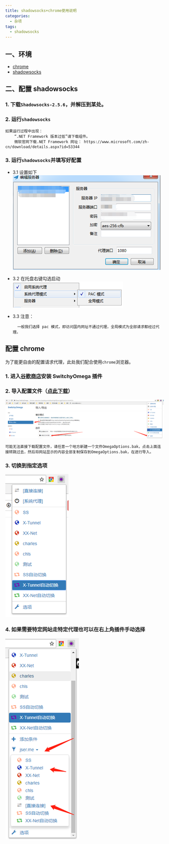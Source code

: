 ```yaml
---
title: shadowsocks+chrome使用说明
categories:
  - 杂项
tags:
  - shadowsocks
---
```


## 一、环境

- [chrome](https://www.google.cn/intl/zh-CN/chrome/)
- [shadowsocks](https://github.com/kigkrazy/kigkrazy.github.io/raw/master/_posts/_posts_file/Shadowsocks-2.5.6.rar)

## 二、配置 shadowsocks

### 1. 下载`Shadowsocks-2.5.6`，并解压到某处。

### 2. 运行`shadowsocks`

    如果运行过程中出现：
        “.NET Framework 版本过低”请下载组件。
        微软官网下载.NET Framework 网址： https://www.microsoft.com/zh-cn/download/details.aspx?id=53344

### 3. 运行`shadowsocks`并填写好配置

- 3.1 设置如下  
  ![设置](_posts_imgs/2018-10-18-ss-Instructions-setting-2.jpg)
- 3.2 在托盘右键勾选启动  
  ![设置](_posts_imgs/2018-10-18-ss-Instructions-setting.png)

- 3.3 注意：

        一般我们选择 pac 模式，即访问国内网址不通过代理，全局模式为全部请求都经过代理。

## 配置 chrome

为了能更自由的配置请求代理，此处我们配合使用`chrome`浏览器。

### 1. 进入[谷歌商店](https://chrome.google.com/webstore/category/extensions)安装 SwitchyOmega 插件

### 2. 导入配置文件（[点此下载](_posts_file/OmegaOptions.bak?raw=true)）

![SwitchyOmega](_posts_imgs/2018-10-18-ss-Instructions-SwitchyOmega-import-2.jpg)

    可能无法直接下载配置文件，请任意一个地方新建一个文件OmegaOptions.bak，点击上面连接转跳过去，然后将网站显示的内容全部复制保存到OmegaOptions.bak，在进行导入。

### 3. 切换到指定选项

![SwitchyOmega](_posts_imgs/2018-10-18-ss-Instructions-SwitchyOmega.jpg)

### 4. 如果需要特定网站走特定代理也可以在右上角插件手动选择

![SwitchyOmega](_posts_imgs/2018-10-18-ss-Instructions-SwitchyOmega-2.jpg)
